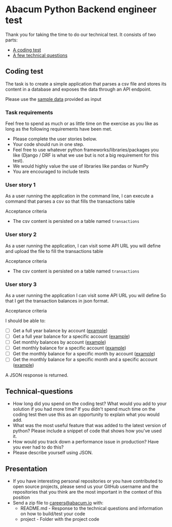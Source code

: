 # Abacum Python Backend engineer test

Thank you for taking the time to do our technical test. It consists of two parts:

- [A coding test](#coding-test)
- [A few technical questions](#technical-questions)

## Coding test

The task is to create a simple application that parses a csv file and stores its content in a database and exposes the data through an API endpoint.

Please use the [sample data](support-files/sample-data.csv) provided as input

### Task requirements

Feel free to spend as much or as little time on the exercise as you like as long as the following requirements have been met.

- Please complete the user stories below.
- Your code should run in one step.
- Feel free to use whatever python frameworks/libraries/packages you like (Django / DRF is what we use but is not a big requirement for this test).
- We would highly value the use of libraries like pandas or NumPy   
- You are encouraged to include tests

### User story 1

As a user running the application in the command line,
I can execute a command that parses a csv so that fills the transactions table

Acceptance criteria
- The csv content is persisted on a table named `transactions`

### User story 2

As a user running the application, 
I can visit some API URL you will define and upload the file to fill the transactions table

Acceptance criteria
- The csv content is persisted on a table named `transactions`

### User story 3
As a user running the application
I can visit some API URL you will define
So that I get the transaction balances in json format. 

Acceptance criteria

I should be able to:
- [ ] Get a full year balance by account ([example](support-files/example_data/output/full_year_balance_by_account.json))
- [ ] Get a full year balance for a specific account ([example](support-files/example_data/output/full_year_balance_account_11300000.json))
- [ ] Get monthly balances by account ([example](support-files/example_data/output/monthly_balance_by_account.json))
- [ ] Get monthly balance for a specific account  ([example](support-files/example_data/output/monthly_balance_for_account_77800000.json))
- [ ] Get the monthly balance for a specific month by account ([example](support-files/example_data/output/october_by_account.json))
- [ ] Get the monthly balance for a specific month and a specific account ([example](support-files/example_data/output/october_account_77800000.json))

A JSON response is returned.

## Technical-questions

- How long did you spend on the coding test? What would you add to your solution if you had more time? If you didn't spend much time on the coding test then use this as an opportunity to explain what you would add.
- What was the most useful feature that was added to the latest version of python? Please include a snippet of code that shows how you've used it.
- How would you track down a performance issue in production? Have you ever had to do this?
- Please describe yourself using JSON.

## Presentation

- If you have interesting personal repositories or you have contributed to open source projects, 
please send us your GitHub username and the repositories that you think are the most important in the context of this position
- Send a zip file to careers@abacum.io with:
  - README.md - Response to the technical questions and information on how to build/test your code
  - project - Folder with the project code
